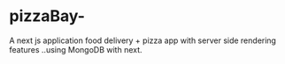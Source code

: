 # pizzaBay-
A next js application food delivery + pizza app with server side rendering features ..using MongoDB with next.
